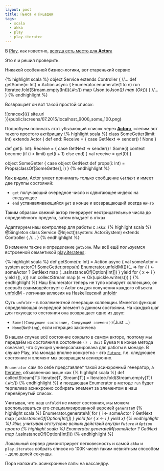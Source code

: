 ```yaml
---
layout: post
title: Пьеса и Лицедеи
tags: 
  - scala
  - akka
  - play
  - play-iteratee
---
```


В [Play](https://www.playframework.com), как известно, [всегда есть место для **Actor**а](https://www.playframework.com/documentation/2.4.x/ScalaAkka)

Это я и решил проверить.

Никакой особенной бизнес-логики, вот старенький сервис

{% highlight scala %}
object Service extends Controller {
//...
  def getSome(n: Int) = Action.async {
      Enumerator.enumerate(1 to n) run
        Iteratee.fold(Stream.empty[Int])(_.#::(_)) map
        (Json.toJson(_)) map
        (Ok(_))
    }
//...
}
{% endhighlight %}

Возвращает он вот такой простой список:

![список]({{ site.url }}/public/screens/07.2015/localhost_9000_some_100.png)

Попробуем попинать этот убывающий список через [**Actor**а](http://doc.akka.io/docs/akka/snapshot/scala/actors.html), слепим вот такого простого актёришку
{% highlight scala %}
class SomeGetter(limit: Int) extends Actor {
  def end: Receive = {
    case GetNext => sender() ! None
  }

  def get(i: Int): Receive = {
    case GetNext =>
      sender() ! Some(i)
      context become (if (i < limit) get(i + 1) else end)
  }
  val receive = get(0)
}

object SomeGetter {
  case object GetNext
  def props(i: Int) = Props(classOf[SomeGetter], i)
}
{% endhighlight %}
 
Как видим, Actor умеет принимать только сообщение `GetNext` и имеет две группы состояний:

-  `get` получающий очередное число и сдвигающее индекс на следующее
-   `end` устанавливающийся `get` в конце и возвращающий всегда `Ничто`

Таким образом свежий актор генерирует неотрицательные числа до определённого предела, затем впадает в отказ

Адаптируем наш контроллер для работы с `akka`:
{% highlight scala %}
@Singleton
class Service @Inject()(system: ActorSystem) extends Controller {
//...
}
{% endhighlight %}

В изменим также и определение `getSome`. Мы всё ещё пользуемся встроенной семантикой [play.iteratees](https://www.playframework.com/documentation/2.4.x/Iteratees):

{% highlight scala %}
def getSome(n: Int) = Action.async {
  val someActor = system actorOf SomeGetter.props(n)
  Enumerator.unfoldM(())(_ => for {
    i <- someActor ? GetNext map (_.asInstanceOf[Option[Int]])
  } yield for {
      x <- i
    } yield ((), x)) run collectStream map (s => Ok(upickle.write(s)))
  }
{% endhighlight %}
Наш Enumerator теперь не тупо копирует коллекцию, он всерьёз взаимодействует c Actor ом для получения каждого объекта.
[unfoldM](https://www.playframework.com/documentation/2.4.x/api/scala/index.html#play.api.libs.iteratee.Enumerator$@unfold[S,E](s:S)(f:S=>Option[(S,E)])(implicitec:scala.concurrent.ExecutionContext):play.api.libs.iteratee.Enumerator[E]) - логичная аллюзия на Haskellевский [unfoldr](http://hackage.haskell.org/package/base-4.8.0.0/docs/Data-List.html#v:unfoldr)

Суть `unfoldr` - в поэлементной генерации коллекции. Имеется функция определяющая очередной элемент в данном состоянии.
На каждый шаг для текующего состояния она возвращает одно из двух:

-  `Some((Следующее состояние, Следующий элемент))`(Just ...)
-  `None`(`Nothing`), если итерация закончена 

В нашем случае всё состояние сокрыто в самом акторе, поэтому мы передаём из состояния в состояние `() : Unit`
Буква `M` в конце метода означает, что функция универсализирована для работы в монаде. В случае Play, эта монада вполне конкретна - это [`Future`](http://www.scala-lang.org/api/current/index.html#scala.concurrent.Future), т.е. следующее состояние и элемент мы возвращаем асинхронно.

`Enumerator` сам по себе представляет такой асинхронный генератор, а [Iteratee](https://www.playframework.com/documentation/2.4.x/api/scala/index.html#play.api.libs.iteratee.Iteratee), объявленная выше как 
{% highlight scala %}
   def collectStream[T]: Iteratee[T, Stream[T]] = 
    Iteratee.fold(Stream.empty[T])(_.#::(_))
{% endhighlight %} 
и поедающая Enumerator в методе `run` будет терпеливо асинхронно собирать элемент за элементом в наш перевёрнутый список.

Учитывая, что наш `unfoldM` не имеет состояния, мы можем воспользоваться его специализированной версией `generateM`
{% highlight scala %}
Enumerator.generateM(
 for {
      i <- someActor ? GetNext map (_.asInstanceOf[Option[Int]])
    } yield for {
        x <- i
      } yield x)
{% endhighlight %}
Или, учитывая отстутсвие всяких действий внутри `Future` и `Option` просто
{% highlight scala %}
Enumerator.generateM(someActor ? GetNext map (_.asInstanceOf[Option[Int]]))
{% endhighlight %}

Локальный сервер демонстрирует легковесность и самой `akka` и `play.iteratee` собрать список из 100К чисел таким невнятным способом - дело долей секунды.

Пора наложить асинхронные лапы на кассандру.
